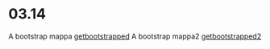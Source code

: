 # 03.14
 A bootstrap mappa [getbootstrapped](https://github.com/peterkovacs155/03.14/tree/main/bootstrap)
A bootstrap mappa2 [getbootstrapped2](https://github.com/peterkovacs155/03.14/tree/main/bootstrap2)
